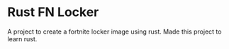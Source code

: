 # Rust FN Locker

A project to create a fortnite locker image using rust.
Made this project to learn rust.
